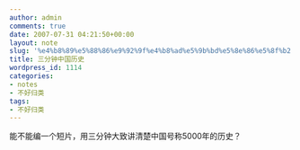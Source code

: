 ```yaml
---
author: admin
comments: true
date: 2007-07-31 04:21:50+00:00
layout: note
slug: '%e4%b8%89%e5%88%86%e9%92%9f%e4%b8%ad%e5%9b%bd%e5%8e%86%e5%8f%b2'
title: 三分钟中国历史
wordpress_id: 1114
categories:
- notes
- 不好归类
tags:
- 不好归类
---
```


能不能编一个短片，用三分钟大致讲清楚中国号称5000年的历史？

